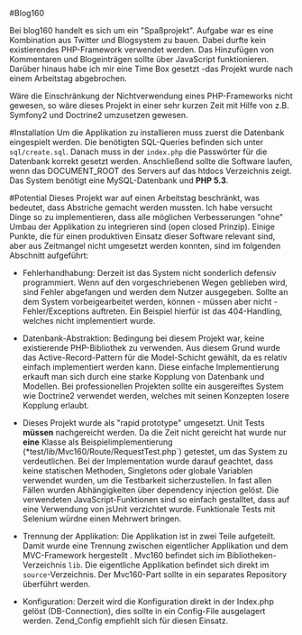 #Blog160

Bei blog160 handelt es sich um ein "Spaßprojekt". Aufgabe war es eine Kombination aus Twitter und Blogsystem zu bauen. Dabei durfte kein existierendes PHP-Framework verwendet werden. Das Hinzufügen von Kommentaren und Blogeinträgen sollte über JavaScript funktionieren. Darüber hinaus habe ich mir eine Time Box gesetzt -das Projekt wurde nach einem Arbeitstag abgebrochen.

Wäre die Einschränkung der Nichtverwendung eines PHP-Frameworks nicht gewesen, so wäre dieses Projekt in einer sehr kurzen Zeit mit Hilfe von z.B. Symfony2 und Doctrine2 umzusetzen gewesen.

#Installation
Um die Applikation zu installieren muss zuerst die Datenbank eingespielt werden. Die benötigten SQL-Queries befinden sich unter `sql/create.sql`. Danach muss in der `index.php` die Passwörter für die Datenbank korrekt gesetzt werden. Anschließend sollte die Software laufen, wenn das DOCUMENT_ROOT des Servers auf das htdocs Verzeichnis zeigt. Das System benötigt eine MySQL-Datenbank und **PHP 5.3**.

#Potential
Dieses Projekt war auf einen Arbeitstag beschränkt, was bedeutet, dass Abstriche gemacht werden mussten. Ich habe versucht Dinge so zu implementieren, dass alle möglichen Verbesserungen "ohne" Umbau der Applikation zu integrieren sind (open closed Prinzip). Einige Punkte, die für einen produktiven Einsatz dieser Software relevant sind, aber aus Zeitmangel nicht umgesetzt werden konnten, sind im folgenden Abschnitt aufgeführt:

* Fehlerhandhabung: Derzeit ist das System nicht sonderlich defensiv programmiert. Wenn auf den vorgeschriebenen Wegen geblieben wird, sind Fehler abgefangen und werden dem Nutzer ausgegeben. Sollte an dem System vorbeigearbeitet werden, können - müssen aber nicht - Fehler/Exceptions auftreten. Ein Beispiel hierfür ist das 404-Handling, welches nicht implementiert wurde.

* Datenbank-Abstraktion: Bedingung bei diesem Projekt war, keine existierende PHP-Bibliothek zu verwenden. Aus diesem Grund wurde das Active-Record-Pattern für die Model-Schicht  gewählt, da es relativ einfach implementiert werden kann. Diese einfache Implementierung erkauft man sich durch eine starke Kopplung von Datenbank und Modellen. Bei professionellen Projekten sollte ein ausgereiftes System wie Doctrine2 verwendet werden, welches mit seinen Konzepten losere Kopplung erlaubt.

* Dieses Projekt wurde als "rapid prototype" umgesetzt. Unit Tests **müssen** nachgereicht werden. Da die Zeit nicht gereicht hat wurde nur **eine** Klasse als Beispielimplementierung (*test/lib/Mvc160/Route/RequestTest.php`) getestet, um das System zu verdeutlichen. Bei der Implementation wurde darauf geachtet, dass keine statischen Methoden, Singletons oder globale Variablen verwendet wurden, um die Testbarkeit sicherzustellen. In fast allen Fällen wurden Abhängigkeiten über dependency injection gelöst. Die verwendeten JavaScript-Funktionen sind so einfach gestalltet, dass auf eine Verwendung von jsUnit verzichtet wurde. Funktionale Tests mit Selenium würdne einen Mehrwert bringen.

* Trennung der Applikation: Die Applikation ist in zwei Teile aufgeteilt. Damit wurde eine Trennung zwischen eigentlicher Applikation und dem MVC-Framework hergestellt . Mvc160 befindet sich im Bibliotheken-Verzeichnis `lib`. Die eigentliche Applikation befindet sich direkt im `source`-Verzeichnis. Der Mvc160-Part sollte in ein separates Repository überführt werden.

* Konfiguration: Derzeit wird die Konfiguration direkt in der Index.php gelöst (DB-Connection), dies sollte in ein Config-File ausgelagert werden. Zend_Config empfiehlt sich für diesen Einsatz. 